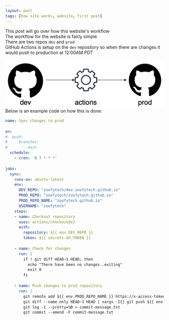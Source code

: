 ```yaml
---
layout: post
tags: [how site works, website, first post]
---
```


This post will go over how this website's workflow  
The workflow for the website is fairly simple  
There are two repos `dev` and `prod`   
GitHub Actions is setup on the `dev` repository so when there are changes it would push to production at 12:00AM PDT  


![workflow](../images/website-workflow.jpg)
Below is an example code on how this is done:  

```yaml
name: Sync changes to prod

on:
#  push:
#     branches:
#       - main
  schedule:
    - cron: '0 7 * * *'

jobs:
  sync:
    runs-on: ubuntu-latest
    env:
      DEV_REPO: "zoofytech/dev.zoofytech.github.io"
      PROD_REPO: "zoofytech/zoofytech.github.io"
      PROD_REPO_NAME: "zoofytech.github.io"
      USERNAME: "zoofytech"
    steps:
    - name: Checkout repository
      uses: actions/checkout@v2
      with:
        repository: ${{ env.DEV_REPO }}
        token: ${{ secrets.GH_TOKEN }}

    - name: Check for changes
      run: |
        if ! git diff HEAD~1 HEAD; then
          echo "There have been no changes..exiting"
          exit 0
        fi

    - name: Push changes to prod repository
      run: |
        git remote add ${{ env.PROD_REPO_NAME }} https://x-access-token:${{ secrets.GH_TOKEN }}@github.com/${{ env.PROD_REPO }}.git
        git diff --name-only HEAD~1 HEAD | xargs -I{} git push ${{ env.PROD_REPO_NAME }} HEAD:{} -f
        git log -1 --pretty=%B > commit-message.txt
        git commit --amend -F commit-message.txt
```